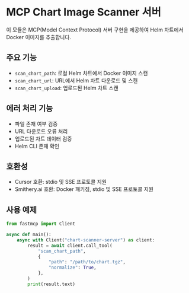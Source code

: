 # MCP Chart Image Scanner 서버

이 모듈은 MCP(Model Context Protocol) 서버 구현을 제공하여 Helm 차트에서 Docker 이미지를 추출합니다.

## 주요 기능

- `scan_chart_path`: 로컬 Helm 차트에서 Docker 이미지 스캔
- `scan_chart_url`: URL에서 Helm 차트 다운로드 및 스캔
- `scan_chart_upload`: 업로드된 Helm 차트 스캔

## 에러 처리 기능

- 파일 존재 여부 검증
- URL 다운로드 오류 처리
- 업로드된 차트 데이터 검증
- Helm CLI 존재 확인

## 호환성

- Cursor 호환: stdio 및 SSE 프로토콜 지원
- Smithery.ai 호환: Docker 패키징, stdio 및 SSE 프로토콜 지원

## 사용 예제

```python
from fastmcp import Client

async def main():
    async with Client("chart-scanner-server") as client:
        result = await client.call_tool(
            "scan_chart_path",
            {
                "path": "/path/to/chart.tgz",
                "normalize": True,
            },
        )
        print(result.text)
```
